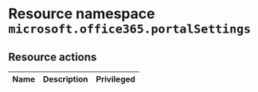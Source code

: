 # Resource namespace `microsoft.office365.portalSettings`
## Resource actions
|Name|Description|Privileged|
|-|-|-|
